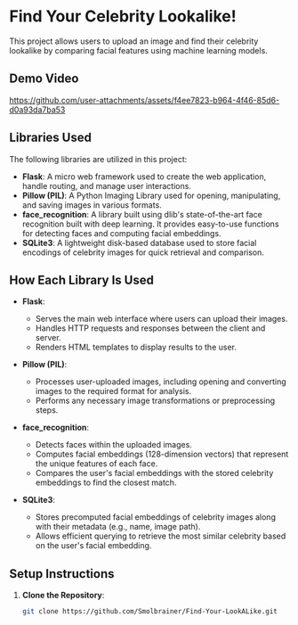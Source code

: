 # Find Your Celebrity Lookalike! #
This project allows users to upload an image and find their celebrity lookalike by comparing facial features using machine learning models.

## Demo Video ##

https://github.com/user-attachments/assets/f4ee7823-b964-4f46-85d6-d0a93da7ba53

## Libraries Used

The following libraries are utilized in this project:

- **Flask**: A micro web framework used to create the web application, handle routing, and manage user interactions.
- **Pillow (PIL)**: A Python Imaging Library used for opening, manipulating, and saving images in various formats.
- **face_recognition**: A library built using dlib's state-of-the-art face recognition built with deep learning. It provides easy-to-use functions for detecting faces and computing facial embeddings.
- **SQLite3**: A lightweight disk-based database used to store facial encodings of celebrity images for quick retrieval and comparison.

## How Each Library Is Used

- **Flask**:
  - Serves the main web interface where users can upload their images.
  - Handles HTTP requests and responses between the client and server.
  - Renders HTML templates to display results to the user.

- **Pillow (PIL)**:
  - Processes user-uploaded images, including opening and converting images to the required format for analysis.
  - Performs any necessary image transformations or preprocessing steps.

- **face_recognition**:
  - Detects faces within the uploaded images.
  - Computes facial embeddings (128-dimension vectors) that represent the unique features of each face.
  - Compares the user's facial embeddings with the stored celebrity embeddings to find the closest match.

- **SQLite3**:
  - Stores precomputed facial embeddings of celebrity images along with their metadata (e.g., name, image path).
  - Allows efficient querying to retrieve the most similar celebrity based on the user's facial embedding.

## Setup Instructions

1. **Clone the Repository**:

   ```bash
   git clone https://github.com/Smolbrainer/Find-Your-LookALike.git
